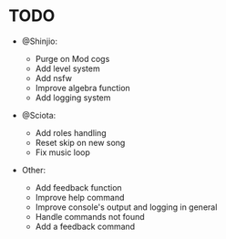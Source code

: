 # TODO

- @Shinjio:
  - Purge on Mod cogs
  - Add level system
  - Add nsfw
  - Improve algebra function
  - Add logging system

- @Sciota:
  - Add roles handling
  - Reset skip on new song
  - Fix music loop

- Other:
  - Add feedback function
  - Improve help command
  - Improve console's output and logging in general
  - Handle commands not found
  - Add a feedback command
